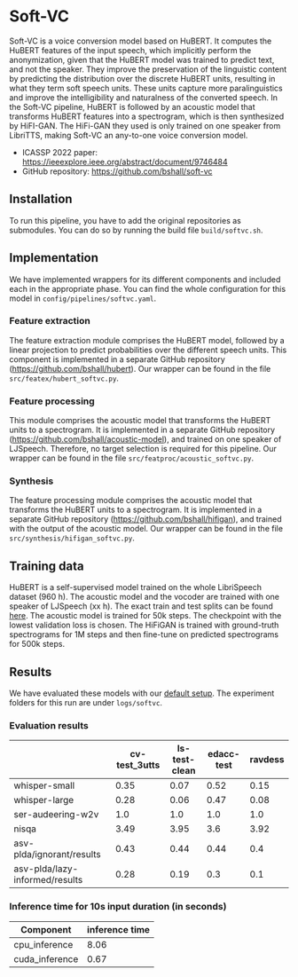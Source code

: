 # Soft-VC

Soft-VC is a voice conversion model based on HuBERT. It computes the HuBERT features of the input speech, which implicitly perform the anonymization, given that the HuBERT model was trained to predict text, and not the speaker. They improve the preservation of the linguistic content by predicting the distribution over the discrete HuBERT units, resulting in what they term soft speech units. These units capture more paralinguistics and improve the intelligibility and naturalness of the converted speech. In the Soft-VC pipeline, HuBERT is followed by an acoustic model that transforms HuBERT features into a spectrogram, which is then synthesized by HiFI-GAN. The HiFi-GAN they used is only trained on one speaker from LibriTTS, making Soft-VC an any-to-one voice conversion model.

- ICASSP 2022 paper: https://ieeexplore.ieee.org/abstract/document/9746484
- GitHub repository: https://github.com/bshall/soft-vc

## Installation

To run this pipeline, you have to add the original repositories as submodules. You can do so by running the build file `build/softvc.sh`.

## Implementation

We have implemented wrappers for its different components and included each in the appropriate phase. You can find the whole configuration for this model in `config/pipelines/softvc.yaml`.

### Feature extraction

The feature extraction module comprises the HuBERT model, followed by a linear projection to predict probabilities over the different speech units. This component is implemented in a separate GitHub repository (<https://github.com/bshall/hubert>). Our wrapper can be found in the file `src/featex/hubert_softvc.py`.

### Feature processing

This module comprises the acoustic model that transforms the HuBERT units to a spectrogram. It is implemented in a separate GitHub repository (<https://github.com/bshall/acoustic-model>), and trained on one speaker of LJSpeech. Therefore, no target selection is required for this pipeline. Our wrapper can be found in the file `src/featproc/acoustic_softvc.py`.

### Synthesis

The feature processing module comprises the acoustic model that transforms the HuBERT units to a spectrogram. It is implemented in a separate GitHub repository (<https://github.com/bshall/hifigan>), and trained with the output of the acoustic model. Our wrapper can be found in the file `src/synthesis/hifigan_softvc.py`.

## Training data

HuBERT is a self-supervised model trained on the whole LibriSpeech dataset (960 h). The acoustic model and the vocoder are trained with one speaker of LJSpeech (xx h). The exact train and test splits can be found [here](https://github.com/bshall/hifigan/releases/tag/v0.1). The acoustic model is trained for 50k steps. The checkpoint with the lowest validation loss is chosen. The HiFiGAN is trained with ground-truth spectrograms for 1M steps and then fine-tune on predicted spectrograms for 500k steps.

## Results

We have evaluated these models with our [default setup](components/evaluation/default.md). The experiment folders for this run are under `logs/softvc`.

### Evaluation results

| | cv-test_3utts | ls-test-clean | edacc-test | ravdess |
| --- | --- | --- | --- | --- |
| whisper-small | 0.35 | 0.07 | 0.52 | 0.15 |
| whisper-large | 0.28 | 0.06 | 0.47 | 0.08 |
| ser-audeering-w2v | 1.0 | 1.0 | 1.0 | 1.0 |
| nisqa | 3.49 | 3.95 | 3.6 | 3.92 |
| asv-plda/ignorant/results | 0.43 | 0.44 | 0.44 | 0.4 |
| asv-plda/lazy-informed/results | 0.28 | 0.19 | 0.3 | 0.1 |

### Inference time for 10s input duration (in seconds)

| Component | inference time |
| --- | --- |
| cpu_inference | 8.06 |
| cuda_inference | 0.67 |

